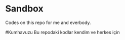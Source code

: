 # Sandbox
Codes on this repo for me and everbody.

#Kumhavuzu
Bu repodaki kodlar kendim ve herkes için
